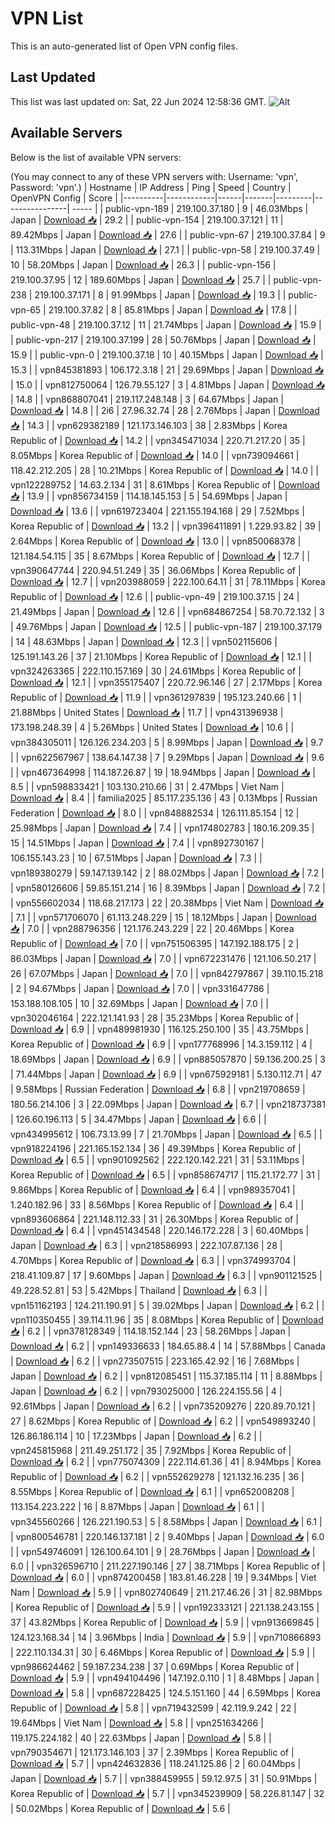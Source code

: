# VPN List

This is an auto-generated list of Open VPN config files.

## Last Updated

This list was last updated on: Sat, 22 Jun 2024 12:58:36 GMT.
![Alt](https://repobeats.axiom.co/api/embed/186b98318ef1479477931607c1ad7d823f12451f.svg "Repobeats analytics image")

## Available Servers

Below is the list of available VPN servers:

(You may connect to any of these VPN servers with: Username: 'vpn', Password: 'vpn'.)
| Hostname | IP Address | Ping | Speed | Country | OpenVPN Config | Score |
|----------|------------|------|-------|---------|----------------| ----- |
| public-vpn-189 | 219.100.37.180 | 9 | 46.03Mbps | Japan | [Download 📥](./configs/server_0_JP.ovpn) | 29.2 |
| public-vpn-154 | 219.100.37.121 | 11 | 89.42Mbps | Japan | [Download 📥](./configs/server_1_JP.ovpn) | 27.6 |
| public-vpn-67 | 219.100.37.84 | 9 | 113.31Mbps | Japan | [Download 📥](./configs/server_2_JP.ovpn) | 27.1 |
| public-vpn-58 | 219.100.37.49 | 10 | 58.20Mbps | Japan | [Download 📥](./configs/server_3_JP.ovpn) | 26.3 |
| public-vpn-156 | 219.100.37.95 | 12 | 189.60Mbps | Japan | [Download 📥](./configs/server_4_JP.ovpn) | 25.7 |
| public-vpn-238 | 219.100.37.171 | 8 | 91.99Mbps | Japan | [Download 📥](./configs/server_5_JP.ovpn) | 19.3 |
| public-vpn-65 | 219.100.37.82 | 8 | 85.81Mbps | Japan | [Download 📥](./configs/server_6_JP.ovpn) | 17.8 |
| public-vpn-48 | 219.100.37.12 | 11 | 21.74Mbps | Japan | [Download 📥](./configs/server_7_JP.ovpn) | 15.9 |
| public-vpn-217 | 219.100.37.199 | 28 | 50.76Mbps | Japan | [Download 📥](./configs/server_8_JP.ovpn) | 15.9 |
| public-vpn-0 | 219.100.37.18 | 10 | 40.15Mbps | Japan | [Download 📥](./configs/server_9_JP.ovpn) | 15.3 |
| vpn845381893 | 106.172.3.18 | 21 | 29.69Mbps | Japan | [Download 📥](./configs/server_10_JP.ovpn) | 15.0 |
| vpn812750064 | 126.79.55.127 | 3 | 4.81Mbps | Japan | [Download 📥](./configs/server_11_JP.ovpn) | 14.8 |
| vpn868807041 | 219.117.248.148 | 3 | 64.67Mbps | Japan | [Download 📥](./configs/server_12_JP.ovpn) | 14.8 |
| 2i6 | 27.96.32.74 | 28 | 2.76Mbps | Japan | [Download 📥](./configs/server_13_JP.ovpn) | 14.3 |
| vpn629382189 | 121.173.146.103 | 38 | 2.83Mbps | Korea Republic of | [Download 📥](./configs/server_14_KR.ovpn) | 14.2 |
| vpn345471034 | 220.71.217.20 | 35 | 8.05Mbps | Korea Republic of | [Download 📥](./configs/server_15_KR.ovpn) | 14.0 |
| vpn739094661 | 118.42.212.205 | 28 | 10.21Mbps | Korea Republic of | [Download 📥](./configs/server_16_KR.ovpn) | 14.0 |
| vpn122289752 | 14.63.2.134 | 31 | 8.61Mbps | Korea Republic of | [Download 📥](./configs/server_17_KR.ovpn) | 13.9 |
| vpn856734159 | 114.18.145.153 | 5 | 54.69Mbps | Japan | [Download 📥](./configs/server_18_JP.ovpn) | 13.6 |
| vpn619723404 | 221.155.194.168 | 29 | 7.52Mbps | Korea Republic of | [Download 📥](./configs/server_19_KR.ovpn) | 13.2 |
| vpn396411891 | 1.229.93.82 | 39 | 2.64Mbps | Korea Republic of | [Download 📥](./configs/server_20_KR.ovpn) | 13.0 |
| vpn850068378 | 121.184.54.115 | 35 | 8.67Mbps | Korea Republic of | [Download 📥](./configs/server_21_KR.ovpn) | 12.7 |
| vpn390647744 | 220.94.51.249 | 35 | 36.06Mbps | Korea Republic of | [Download 📥](./configs/server_22_KR.ovpn) | 12.7 |
| vpn203988059 | 222.100.64.11 | 31 | 78.11Mbps | Korea Republic of | [Download 📥](./configs/server_23_KR.ovpn) | 12.6 |
| public-vpn-49 | 219.100.37.15 | 24 | 21.49Mbps | Japan | [Download 📥](./configs/server_24_JP.ovpn) | 12.6 |
| vpn684867254 | 58.70.72.132 | 3 | 49.76Mbps | Japan | [Download 📥](./configs/server_25_JP.ovpn) | 12.5 |
| public-vpn-187 | 219.100.37.179 | 14 | 48.63Mbps | Japan | [Download 📥](./configs/server_26_JP.ovpn) | 12.3 |
| vpn502115606 | 125.191.143.26 | 37 | 21.10Mbps | Korea Republic of | [Download 📥](./configs/server_27_KR.ovpn) | 12.1 |
| vpn324263365 | 222.110.157.169 | 30 | 24.61Mbps | Korea Republic of | [Download 📥](./configs/server_28_KR.ovpn) | 12.1 |
| vpn355175407 | 220.72.96.146 | 27 | 2.17Mbps | Korea Republic of | [Download 📥](./configs/server_29_KR.ovpn) | 11.9 |
| vpn361297839 | 195.123.240.66 | 1 | 21.88Mbps | United States | [Download 📥](./configs/server_30_US.ovpn) | 11.7 |
| vpn431396938 | 173.198.248.39 | 4 | 5.26Mbps | United States | [Download 📥](./configs/server_31_US.ovpn) | 10.6 |
| vpn384305011 | 126.126.234.203 | 5 | 8.99Mbps | Japan | [Download 📥](./configs/server_32_JP.ovpn) | 9.7 |
| vpn622567967 | 138.64.147.38 | 7 | 9.29Mbps | Japan | [Download 📥](./configs/server_33_JP.ovpn) | 9.6 |
| vpn467364998 | 114.187.26.87 | 19 | 18.94Mbps | Japan | [Download 📥](./configs/server_34_JP.ovpn) | 8.5 |
| vpn598833421 | 103.130.210.66 | 31 | 2.47Mbps | Viet Nam | [Download 📥](./configs/server_35_VN.ovpn) | 8.4 |
| familia2025 | 85.117.235.136 | 43 | 0.13Mbps | Russian Federation | [Download 📥](./configs/server_36_RU.ovpn) | 8.0 |
| vpn848882534 | 126.111.85.154 | 12 | 25.98Mbps | Japan | [Download 📥](./configs/server_37_JP.ovpn) | 7.4 |
| vpn174802783 | 180.16.209.35 | 15 | 14.51Mbps | Japan | [Download 📥](./configs/server_38_JP.ovpn) | 7.4 |
| vpn892730167 | 106.155.143.23 | 10 | 67.51Mbps | Japan | [Download 📥](./configs/server_39_JP.ovpn) | 7.3 |
| vpn189380279 | 59.147.139.142 | 2 | 88.02Mbps | Japan | [Download 📥](./configs/server_40_JP.ovpn) | 7.2 |
| vpn580126606 | 59.85.151.214 | 16 | 8.39Mbps | Japan | [Download 📥](./configs/server_41_JP.ovpn) | 7.2 |
| vpn556602034 | 118.68.217.173 | 22 | 20.38Mbps | Viet Nam | [Download 📥](./configs/server_42_VN.ovpn) | 7.1 |
| vpn571706070 | 61.113.248.229 | 15 | 18.12Mbps | Japan | [Download 📥](./configs/server_43_JP.ovpn) | 7.0 |
| vpn288796356 | 121.176.243.229 | 22 | 20.46Mbps | Korea Republic of | [Download 📥](./configs/server_44_KR.ovpn) | 7.0 |
| vpn751506395 | 147.192.188.175 | 2 | 86.03Mbps | Japan | [Download 📥](./configs/server_45_JP.ovpn) | 7.0 |
| vpn672231476 | 121.106.50.217 | 26 | 67.07Mbps | Japan | [Download 📥](./configs/server_46_JP.ovpn) | 7.0 |
| vpn842797867 | 39.110.15.218 | 2 | 94.67Mbps | Japan | [Download 📥](./configs/server_47_JP.ovpn) | 7.0 |
| vpn331647786 | 153.188.108.105 | 10 | 32.69Mbps | Japan | [Download 📥](./configs/server_48_JP.ovpn) | 7.0 |
| vpn302046164 | 222.121.141.93 | 28 | 35.23Mbps | Korea Republic of | [Download 📥](./configs/server_49_KR.ovpn) | 6.9 |
| vpn489981930 | 116.125.250.100 | 35 | 43.75Mbps | Korea Republic of | [Download 📥](./configs/server_50_KR.ovpn) | 6.9 |
| vpn177768996 | 14.3.159.112 | 4 | 18.69Mbps | Japan | [Download 📥](./configs/server_51_JP.ovpn) | 6.9 |
| vpn885057870 | 59.136.200.25 | 3 | 71.44Mbps | Japan | [Download 📥](./configs/server_52_JP.ovpn) | 6.9 |
| vpn675929181 | 5.130.112.71 | 47 | 9.58Mbps | Russian Federation | [Download 📥](./configs/server_53_RU.ovpn) | 6.8 |
| vpn219708659 | 180.56.214.106 | 3 | 22.09Mbps | Japan | [Download 📥](./configs/server_54_JP.ovpn) | 6.7 |
| vpn218737381 | 126.60.196.113 | 5 | 34.47Mbps | Japan | [Download 📥](./configs/server_55_JP.ovpn) | 6.6 |
| vpn434995612 | 106.73.13.99 | 7 | 21.70Mbps | Japan | [Download 📥](./configs/server_56_JP.ovpn) | 6.5 |
| vpn918224196 | 221.165.152.134 | 36 | 49.39Mbps | Korea Republic of | [Download 📥](./configs/server_57_KR.ovpn) | 6.5 |
| vpn901092562 | 222.120.142.221 | 31 | 53.11Mbps | Korea Republic of | [Download 📥](./configs/server_58_KR.ovpn) | 6.5 |
| vpn858674717 | 115.21.172.77 | 31 | 9.86Mbps | Korea Republic of | [Download 📥](./configs/server_59_KR.ovpn) | 6.4 |
| vpn989357041 | 1.240.182.96 | 33 | 8.56Mbps | Korea Republic of | [Download 📥](./configs/server_60_KR.ovpn) | 6.4 |
| vpn893606864 | 221.148.112.33 | 31 | 26.30Mbps | Korea Republic of | [Download 📥](./configs/server_61_KR.ovpn) | 6.4 |
| vpn451434548 | 220.146.172.228 | 3 | 60.40Mbps | Japan | [Download 📥](./configs/server_62_JP.ovpn) | 6.3 |
| vpn218586993 | 222.107.87.136 | 28 | 4.70Mbps | Korea Republic of | [Download 📥](./configs/server_63_KR.ovpn) | 6.3 |
| vpn374993704 | 218.41.109.87 | 17 | 9.60Mbps | Japan | [Download 📥](./configs/server_64_JP.ovpn) | 6.3 |
| vpn901121525 | 49.228.52.81 | 53 | 5.42Mbps | Thailand | [Download 📥](./configs/server_65_TH.ovpn) | 6.3 |
| vpn151162193 | 124.211.190.91 | 5 | 39.02Mbps | Japan | [Download 📥](./configs/server_66_JP.ovpn) | 6.2 |
| vpn110350455 | 39.114.11.96 | 35 | 8.08Mbps | Korea Republic of | [Download 📥](./configs/server_67_KR.ovpn) | 6.2 |
| vpn378128349 | 114.18.152.144 | 23 | 58.26Mbps | Japan | [Download 📥](./configs/server_68_JP.ovpn) | 6.2 |
| vpn149336633 | 184.65.88.4 | 14 | 57.88Mbps | Canada | [Download 📥](./configs/server_69_CA.ovpn) | 6.2 |
| vpn273507515 | 223.165.42.92 | 16 | 7.68Mbps | Japan | [Download 📥](./configs/server_70_JP.ovpn) | 6.2 |
| vpn812085451 | 115.37.185.114 | 11 | 8.88Mbps | Japan | [Download 📥](./configs/server_71_JP.ovpn) | 6.2 |
| vpn793025000 | 126.224.155.56 | 4 | 92.61Mbps | Japan | [Download 📥](./configs/server_72_JP.ovpn) | 6.2 |
| vpn735209276 | 220.89.70.121 | 27 | 8.62Mbps | Korea Republic of | [Download 📥](./configs/server_73_KR.ovpn) | 6.2 |
| vpn549893240 | 126.86.186.114 | 10 | 17.23Mbps | Japan | [Download 📥](./configs/server_74_JP.ovpn) | 6.2 |
| vpn245815968 | 211.49.251.172 | 35 | 7.92Mbps | Korea Republic of | [Download 📥](./configs/server_75_KR.ovpn) | 6.2 |
| vpn775074309 | 222.114.61.36 | 41 | 8.94Mbps | Korea Republic of | [Download 📥](./configs/server_76_KR.ovpn) | 6.2 |
| vpn552629278 | 121.132.16.235 | 36 | 8.55Mbps | Korea Republic of | [Download 📥](./configs/server_77_KR.ovpn) | 6.1 |
| vpn652008208 | 113.154.223.222 | 16 | 8.87Mbps | Japan | [Download 📥](./configs/server_78_JP.ovpn) | 6.1 |
| vpn345560266 | 126.221.190.53 | 5 | 8.58Mbps | Japan | [Download 📥](./configs/server_79_JP.ovpn) | 6.1 |
| vpn800546781 | 220.146.137.181 | 2 | 9.40Mbps | Japan | [Download 📥](./configs/server_80_JP.ovpn) | 6.0 |
| vpn549746091 | 126.100.64.101 | 9 | 28.76Mbps | Japan | [Download 📥](./configs/server_81_JP.ovpn) | 6.0 |
| vpn326596710 | 211.227.190.146 | 27 | 38.71Mbps | Korea Republic of | [Download 📥](./configs/server_82_KR.ovpn) | 6.0 |
| vpn874200458 | 183.81.46.228 | 19 | 9.34Mbps | Viet Nam | [Download 📥](./configs/server_83_VN.ovpn) | 5.9 |
| vpn802740649 | 211.217.46.26 | 31 | 82.98Mbps | Korea Republic of | [Download 📥](./configs/server_84_KR.ovpn) | 5.9 |
| vpn192333121 | 221.138.243.155 | 37 | 43.82Mbps | Korea Republic of | [Download 📥](./configs/server_85_KR.ovpn) | 5.9 |
| vpn913669845 | 124.123.168.34 | 14 | 3.96Mbps | India | [Download 📥](./configs/server_86_IN.ovpn) | 5.9 |
| vpn710866893 | 222.110.134.31 | 30 | 6.46Mbps | Korea Republic of | [Download 📥](./configs/server_87_KR.ovpn) | 5.9 |
| vpn986624462 | 59.187.234.238 | 37 | 0.69Mbps | Korea Republic of | [Download 📥](./configs/server_88_KR.ovpn) | 5.9 |
| vpn494104496 | 147.192.0.110 | 1 | 8.48Mbps | Japan | [Download 📥](./configs/server_89_JP.ovpn) | 5.8 |
| vpn687228425 | 124.5.151.160 | 44 | 6.59Mbps | Korea Republic of | [Download 📥](./configs/server_90_KR.ovpn) | 5.8 |
| vpn719432599 | 42.119.9.242 | 22 | 19.64Mbps | Viet Nam | [Download 📥](./configs/server_91_VN.ovpn) | 5.8 |
| vpn251634266 | 119.175.224.182 | 40 | 22.63Mbps | Japan | [Download 📥](./configs/server_92_JP.ovpn) | 5.8 |
| vpn790354671 | 121.173.146.103 | 37 | 2.39Mbps | Korea Republic of | [Download 📥](./configs/server_93_KR.ovpn) | 5.7 |
| vpn424632836 | 118.241.125.86 | 2 | 60.04Mbps | Japan | [Download 📥](./configs/server_94_JP.ovpn) | 5.7 |
| vpn388459955 | 59.12.97.5 | 31 | 50.91Mbps | Korea Republic of | [Download 📥](./configs/server_95_KR.ovpn) | 5.7 |
| vpn345239909 | 58.226.81.147 | 32 | 50.02Mbps | Korea Republic of | [Download 📥](./configs/server_96_KR.ovpn) | 5.6 |
